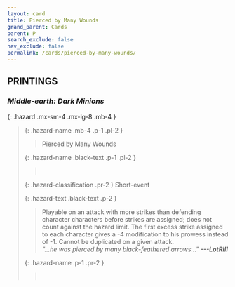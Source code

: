 ```yaml
---
layout: card
title: Pierced by Many Wounds
grand_parent: Cards
parent: P
search_exclude: false
nav_exclude: false
permalink: /cards/pierced-by-many-wounds/
---
```


## PRINTINGS


### _Middle-earth: Dark Minions_

{: .hazard .mx-sm-4 .mx-lg-8 .mb-4 }
> {: .hazard-name .mb-4 .p-1 .pl-2 }
> > <div class="hazard-mp"></div>
> > <div class="card-name">Pierced by Many Wounds</div>
>
> {: .hazard-name .black-text .p-1 .pl-2 }
> > &nbsp;
>
> {: .hazard-classification .pr-2 }
> Short-event
>
> {: .hazard-text .black-text .p-2 }
> > Playable on an attack with more strikes than defending character characters before strikes are assigned; does not count against the hazard limit. The first excess strike assigned to each character gives a -4 modification to his prowess instead of -1. Cannot be duplicated on a given attack. <br>_"...he was pierced by many black-feathered arrows..."_ ***---LotRIII***  
>
> {: .hazard-name .p-1 .pr-2 }
> > <div class="card-shield"></div>
> > <div class="card-corruption">&nbsp;</div>
